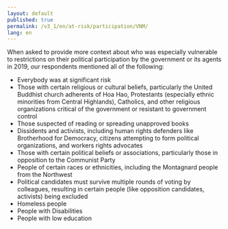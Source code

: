 ```yaml
---
layout: default
published: true
permalink: /v3_1/en/at-risk/participation/VNM/
lang: en
---
```


When asked to provide more context about who was especially vulnerable to restrictions on their political participation by the government or its agents in 2019, our respondents mentioned all of the following:
-	Everybody was at significant risk 
-	Those with certain religious or cultural beliefs, particularly the United Buddhist church adherents of Hoa Hao, Protestants (especially ethnic minorities from Central Highlands), Catholics, and other religious organizations critical of the government or resistant to government control
-	Those suspected of reading or spreading unapproved books
-	Dissidents and activists, including human rights defenders like Brotherhood for Democracy, citizens attempting to form political organizations, and workers rights advocates 
-	Those with certain political beliefs or associations, particularly those in opposition to the Communist Party
-	People of certain races or ethnicities, including the Montagnard people from the Northwest
-	Political candidates must survive multiple rounds of voting by colleagues, resulting in certain people (like opposition candidates, activists) being excluded
-	Homeless people
-	People with Disabilities 
-	People with low education
